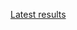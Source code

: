 [Latest results](http://deepdive1.chtc.wisc.edu/runs/cobalt_93908fb0a6d441e26d5ad70302e4dcc7e7f9eadc_15h37_19Apr16.zip)
